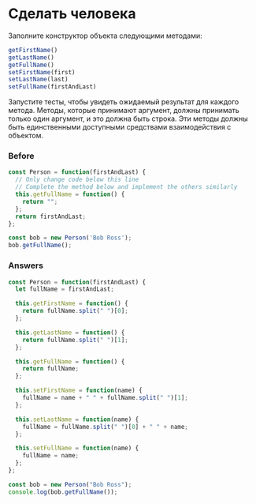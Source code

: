 # Сделать человека
Заполните конструктор объекта следующими методами:
```javascript
getFirstName()
getLastName()
getFullName()
setFirstName(first)
setLastName(last)
setFullName(firstAndLast)
```
Запустите тесты, чтобы увидеть ожидаемый результат для каждого метода. Методы, которые принимают аргумент, должны принимать только один аргумент, и это должна быть строка. Эти методы должны быть единственными доступными средствами взаимодействия с объектом.
### Before
```javascript
const Person = function(firstAndLast) {
  // Only change code below this line
  // Complete the method below and implement the others similarly
  this.getFullName = function() {
    return "";
  };
  return firstAndLast;
};

const bob = new Person('Bob Ross');
bob.getFullName();
```
### Answers
```javascript
const Person = function(firstAndLast) {
  let fullName = firstAndLast;

  this.getFirstName = function() {
    return fullName.split(" ")[0];
  };

  this.getLastName = function() {
    return fullName.split(" ")[1];
  };

  this.getFullName = function() {
    return fullName;
  };

  this.setFirstName = function(name) {
    fullName = name + " " + fullName.split(" ")[1];
  };

  this.setLastName = function(name) {
    fullName = fullName.split(" ")[0] + " " + name;
  };

  this.setFullName = function(name) {
    fullName = name;
  };
};

const bob = new Person("Bob Ross");
console.log(bob.getFullName());
```
